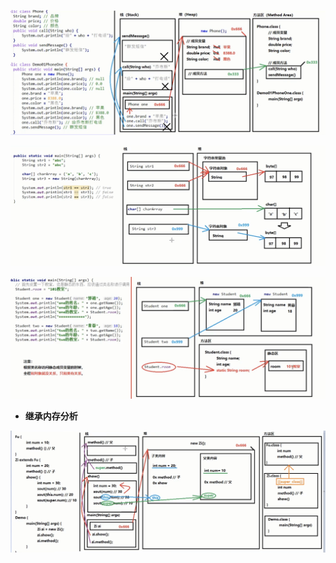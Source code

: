 ![](jpg/IMG_6183.jpg)

![](jpg/IMG_6187.jpg)

![](jpg/IMG_6188.jpg)

+ **继承内存分析**

![](jpg/IMG_6191.jpg)

